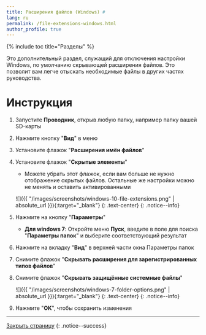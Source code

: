 ```yaml
---
title: Расширения файлов (Windows) #
lang: ru
permalink: /file-extensions-windows.html
author_profile: true
---
```

{% include toc title="Разделы" %}

Это дополнительный раздел, служащий для отключения настройки Windows, по умолчанию скрывающей расширения файлов.
Это позволит вам легче отыскать необходимые файлы в других частях руководства.

# Инструкция

1. Запустите **Проводник**, открыв любую папку, например папку вашей SD-карты
1. Нажмите кнопку "**Вид**" в меню 
1. Установите флажок "**Расширения имён файлов**"
1. Установите флажок "**Скрытые элементы**"
    * Можете убрать этот флажок, если вам больше не нужно отображение скрытых файлов. Остальные же настройки можно не менять и оставить активированными

    ![]({{ "/images/screenshots/windows-10-file-extensions.png" | absolute_url }}){:target="_blank"}
	{: .text-center}
    {: .notice--info}
    
1. Нажмите на кнопку "**Параметры**"
    * **Для windows 7**: Откройте меню **Пуск**, введите в поле для поиска "**Параметры папок**" и выберите соответствующий результат
1. Нажмите на вкладку "**Вид**" в верхней части окна Параметры папок
1. Снимите флажок "**Скрывать расширения для зарегистрированных типов файлов**"
1. Снимите флажок "**Скрывать защищённые системные файлы**"

    ![]({{ "/images/screenshots/windows-7-folder-options.png" | absolute_url }}){:target="_blank"}
	{: .text-center}
    {: .notice--info}
    
1. Нажмите "**OK**", чтобы сохранить изменения

___

[Закрыть страницу](javascript:window.close();)
{: .notice--success}